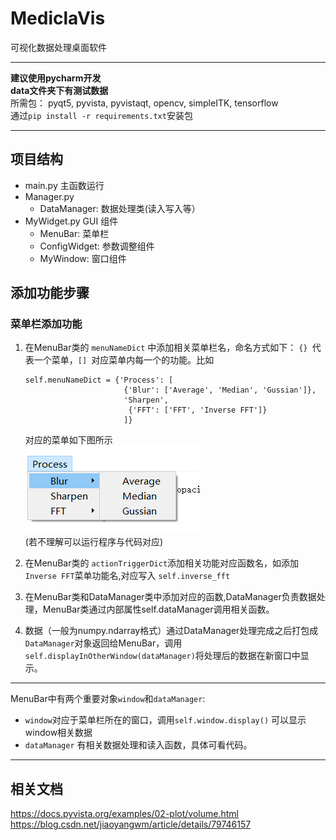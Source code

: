 # MediclaVis

可视化数据处理桌面软件<br>
***
**建议使用pycharm开发**<br>
**data文件夹下有测试数据**<br>
所需包： pyqt5, pyvista, pyvistaqt, opencv, simpleITK, tensorflow<br>
通过`pip install -r requirements.txt`安装包

***
## 项目结构

- main.py 主函数运行
- Manager.py
  - DataManager: 数据处理类(读入写入等）
- MyWidget.py GUI 组件
  - MenuBar: 菜单栏
  - ConfigWidget: 参数调整组件
  - MyWindow: 窗口组件

## 添加功能步骤

### 菜单栏添加功能

1. 在MenuBar类的 `menuNameDict` 中添加相关菜单栏名，命名方式如下：
   `{} `代表一个菜单，`[] `对应菜单内每一个的功能。比如

   ```
   self.menuNameDict = {'Process': [
                         {'Blur': ['Average', 'Median', 'Gussian']},
                         'Sharpen',
                          {'FFT': ['FFT', 'Inverse FFT']}
                         ]}

   ```

   对应的菜单如下图所示 <br>
   ![img.png](img.png)<br>
   (若不理解可以运行程序与代码对应)
2. 在MenuBar类的 `actionTriggerDict`添加相关功能对应函数名，如添加 `Inverse FFT`菜单功能名,对应写入 `self.inverse_fft`
3. 在MenuBar类和DataManager类中添加对应的函数,DataManager负责数据处理，MenuBar类通过内部属性self.dataManager调用相关函数。
4. 数据（一般为numpy.ndarray格式）通过DataManager处理完成之后打包成`DataManager`对象返回给MenuBar，调用`self.displayInOtherWindow(dataManager)`将处理后的数据在新窗口中显示。

***
MenuBar中有两个重要对象`window`和`dataManager`:<br>
- `window`对应于菜单栏所在的窗口，调用`self.window.display()` 可以显示window相关数据
- `dataManager` 有相关数据处理和读入函数，具体可看代码。
***

## 相关文档
<https://docs.pyvista.org/examples/02-plot/volume.html><br>
<https://blog.csdn.net/jiaoyangwm/article/details/79746157>